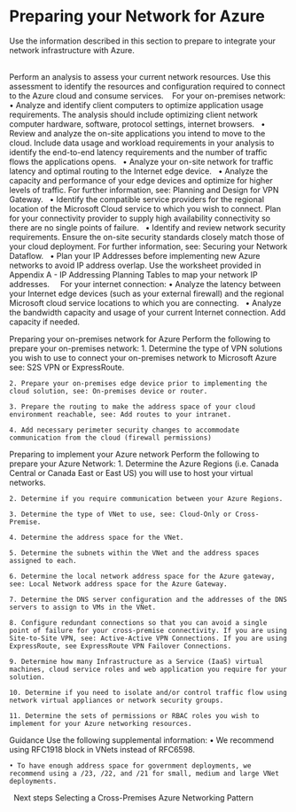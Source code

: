 # Preparing your Network for Azure

Use the information described in this section to prepare to integrate your network infrastructure with Azure.  
 

Perform an analysis to assess your current network resources. Use this assessment to identify the resources and configuration required to connect to the Azure cloud and consume services.
  
For your on-premises network:
	• Analyze and identify client computers to optimize application usage requirements. The analysis should include optimizing client network computer hardware, software, protocol settings, internet browsers.
	 
	• Review and analyze the on-site applications you intend to move to the cloud. Include data usage and workload requirements in your analysis to identify the end-to-end latency requirements and the number of traffic flows the applications opens. 
	 
	• Analyze your on-site network for traffic latency and optimal routing to the Internet edge device.
	 
	• Analyze the capacity and performance of your edge devices and optimize for higher levels of traffic. For further information, see: Planning and Design for VPN Gateway. 
	 
	• Identify the compatible service providers for the regional location of the Microsoft Cloud service to which you wish to connect. Plan for your connectivity provider to supply high availability connectivity so there are no single points of failure. 
	 
	• Identify and review network security requirements. Ensure the on-site security standards closely match those of your cloud deployment. For further information, see: Securing your Network Dataflow.
	 
	• Plan your IP Addresses before implementing new Azure networks to avoid IP address overlap. Use the worksheet provided in Appendix A - IP Addressing Planning Tables to map your network IP addresses. 
 
	 
For your internet connection:
	• Analyze the latency between your Internet edge devices (such as your external firewall) and the regional Microsoft cloud service locations to which you are connecting.
	 
	• Analyze the bandwidth capacity and usage of your current Internet connection. Add capacity if needed. 



Preparing your on-premises network for Azure
Perform the following to prepare your on-premises network:
	1. Determine the type of VPN solutions you wish to use to connect your on-premises network to Microsoft Azure see: S2S VPN or ExpressRoute. 
	
	2. Prepare your on-premises edge device prior to implementing the cloud solution, see: On-premises device or router. 
	
	3. Prepare the routing to make the address space of your cloud environment reachable, see: Add routes to your intranet. 
	
	4. Add necessary perimeter security changes to accommodate communication from the cloud (firewall permissions)
 
 
 
Preparing to implement your Azure network
Perform the following to prepare your Azure Network:
	1. Determine the Azure Regions (i.e. Canada Central or Canada East or East US) you will use to host your virtual networks.
	
	2. Determine if you require communication between your Azure Regions.
	
	3. Determine the type of VNet to use, see: Cloud-Only or Cross-Premise.
	
	4. Determine the address space for the VNet. 
	
	5. Determine the subnets within the VNet and the address spaces assigned to each.
	
	6. Determine the local network address space for the Azure gateway, see: Local Network address space for the Azure Gateway.
	
	7. Determine the DNS server configuration and the addresses of the DNS servers to assign to VMs in the VNet.
	
	8. Configure redundant connections so that you can avoid a single point of failure for your cross-premise connectivity. If you are using Site-to-Site VPN, see: Active-Active VPN Connections. If you are using ExpressRoute, see ExpressRoute VPN Failover Connections.
	
	9. Determine how many Infrastructure as a Service (IaaS) virtual machines, cloud service roles and web application you require for your solution.
	
	10. Determine if you need to isolate and/or control traffic flow using network virtual appliances or network security groups.
	
	11. Determine the sets of permissions or RBAC roles you wish to implement for your Azure networking resources.
 

 
Guidance
Use the following supplemental information:
	• We recommend using RFC1918 block in VNets instead of RFC6598. 
	
	• To have enough address space for government deployments, we recommend using a /23, /22, and /21 for small, medium and large VNet deployments. 


 
Next steps
Selecting a Cross-Premises Azure Networking Pattern
